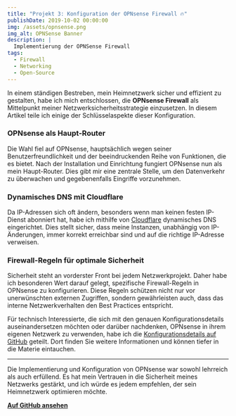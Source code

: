 ```yaml
---
title: "Projekt 3: Konfiguration der OPNsense Firewall 🔥"
publishDate: 2019-10-02 00:00:00
img: /assets/opnsense.png
img_alt: OPNSense Banner
description: |
  Implementierung der OPNSense Firewall
tags:
  - Firewall
  - Networking
  - Open-Source
---
```


In einem ständigen Bestreben, mein Heimnetzwerk sicher und effizient zu gestalten, habe ich mich entschlossen, die **OPNsense Firewall** als Mittelpunkt meiner Netzwerksicherheitsstrategie einzusetzen. In diesem Artikel teile ich einige der Schlüsselaspekte dieser Konfiguration.

### OPNsense als Haupt-Router

Die Wahl fiel auf OPNsense, hauptsächlich wegen seiner Benutzerfreundlichkeit und der beeindruckenden Reihe von Funktionen, die es bietet. Nach der Installation und Einrichtung fungiert OPNsense nun als mein Haupt-Router. Dies gibt mir eine zentrale Stelle, um den Datenverkehr zu überwachen und gegebenenfalls Eingriffe vorzunehmen.

### Dynamisches DNS mit Cloudflare

Da IP-Adressen sich oft ändern, besonders wenn man keinen festen IP-Dienst abonniert hat, habe ich mithilfe von [Cloudflare](https://www.cloudflare.com) dynamisches DNS eingerichtet. Dies stellt sicher, dass meine Instanzen, unabhängig von IP-Änderungen, immer korrekt erreichbar sind und auf die richtige IP-Adresse verweisen.

### Firewall-Regeln für optimale Sicherheit

Sicherheit steht an vorderster Front bei jedem Netzwerkprojekt. Daher habe ich besonderen Wert darauf gelegt, spezifische Firewall-Regeln in OPNsense zu konfigurieren. Diese Regeln schützen nicht nur vor unerwünschten externen Zugriffen, sondern gewährleisten auch, dass das interne Netzwerkverhalten den Best Practices entspricht.

Für technisch Interessierte, die sich mit den genauen Konfigurationsdetails auseinandersetzen möchten oder darüber nachdenken, OPNsense in ihrem eigenen Netzwerk zu verwenden, habe ich die [Konfigurationsdetails auf GitHub](https://github.com/opnsense4) geteilt. Dort finden Sie weitere Informationen und können tiefer in die Materie eintauchen.

---

Die Implementierung und Konfiguration von OPNsense war sowohl lehrreich als auch erfüllend. Es hat mein Vertrauen in die Sicherheit meines Netzwerks gestärkt, und ich würde es jedem empfehlen, der sein Heimnetzwerk optimieren möchte.

[**Auf GitHub ansehen**](https://github.com/opnsense4)
